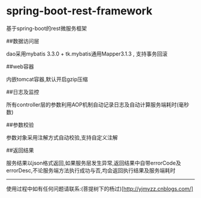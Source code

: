 # spring-boot-rest-framework  
基于spring-boot的rest微服务框架

##数据访问层

dao采用mybatis 3.3.0 + tk.mybatis通用Mapper3.1.3 , 支持事务回滚

##web容器

内嵌tomcat容器,默认开启gzip压缩

##日志及监控

所有controller层的参数利用AOP机制自动记录日志及自动计算服务端耗时(毫秒数)

##参数校验

参数对象采用注解方式自动校验,支持自定义注解

##返回结果

服务结果以json格式返回,如果服务层发生异常,返回结果中自带errorCode及errorDesc,不论服务端方法执行成功与否,均会返回执行结果及服务端耗时

---  

使用过程中如有任何问题请联系:(菩提树下的杨过)[http://yjmyzz.cnblogs.com/]

